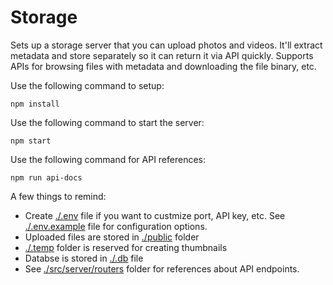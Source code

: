 # Storage

Sets up a storage server that you can upload photos and videos. It'll extract metadata and store separately so it can return it via API quickly. Supports APIs for browsing files with metadata and downloading the file binary, etc.

Use the following command to setup:

```
npm install
```

Use the following command to start the server:

```
npm start
```

Use the following command for API references:

```
npm run api-docs
```

A few things to remind:

- Create [./.env](./.env) file if you want to custmize port, API key, etc. See [./.env.example](./.env.example) file for configuration options.
- Uploaded files are stored in [./public](./public) folder
- [./.temp](./.temp) folder is reserved for creating thumbnails
- Databse is stored in [./.db](./.db) file
- See [./src/server/routers](./src/server/routers) folder for references about API endpoints.
